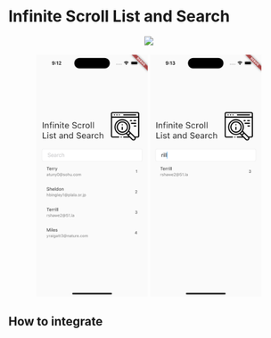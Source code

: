# Infinite Scroll List and Search
<p align="center">
<img src="https://riverpod.dev/ru/img/cover.png" with=500>
</p>

<p align="center">
  <img src = "https://github.com/rahat-limit/Infinite-Scroll-List-and-Search/blob/master/assets/simulator_screenshot_71614016-C698-4EC7-A612-AAEE2357B95B.png" width=200>
   <img src = "https://github.com/rahat-limit/Infinite-Scroll-List-and-Search/blob/master/assets/simulator_screenshot_4EE87418-7023-4CE9-9D17-63B3E280C39E.png" width=200>
</p>

## How to integrate
```dart

```

